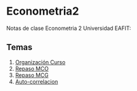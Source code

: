 # Econometria2
Notas de clase Econometria 2 Universidad EAFIT:

## Temas

<ol>
  <li><a href="https://sbohorquez.github.io/Econometria2/Slides1.html#/">Organización Curso</a></li>
  <li><a href="https://sbohorquez.github.io/Econometria2/OLS.html#/">Repaso MCO</a></li>
  <li><a href="https://sbohorquez.github.io/Econometria2/GLS.html#/">Repaso MCG</a></li>
  <li><a href="https://sbohorquez.github.io/Econometria2/Autocorrelacion.html#/">Auto-correlacion</a></li>
</ol> 

